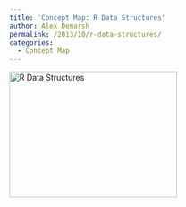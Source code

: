 ```yaml
---
title: 'Concept Map: R Data Structures'
author: Alex Demarsh
permalink: /2013/10/r-data-structures/
categories:
  - Concept Map
---
```

[<img class="alignnone size-medium wp-image-4919" alt="R Data Structures" src="http://teaching.software-carpentry.org/wp-content/uploads/2013/10/IMG_20131022_235008-300x225.jpg" width="300" height="225" />][1]

 [1]: http://teaching.software-carpentry.org/wp-content/uploads/2013/10/IMG_20131022_235008.jpg
